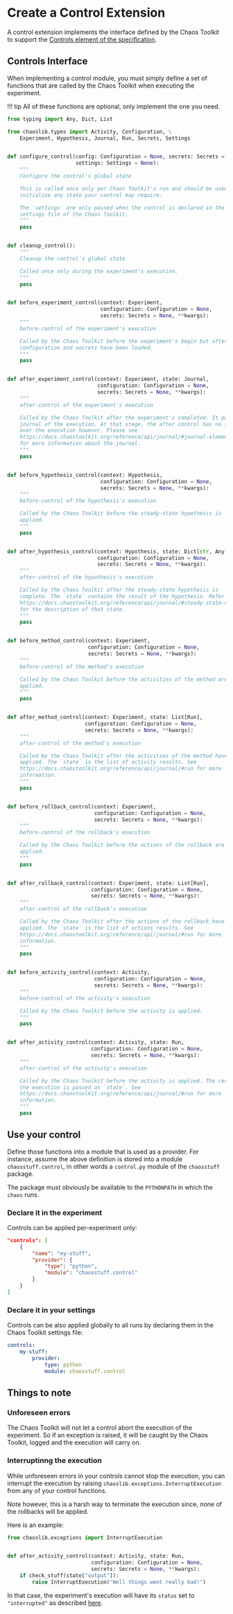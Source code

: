# Create a Control Extension

A control extension implements the interface defined by the Chaos
Toolkit to support the [Controls element of the specification][spec].

[spec]: ../api/experiment.md#controls

## Controls Interface

When implementing a control module, you must simply define a set of functions
that are called by the Chaos Toolkit when executing the experiment.

!!! tip
    All of these functions are optional, only implement the one you need.

```python
from typing import Any, Dict, List

from chaoslib.types import Activity, Configuration, \
    Experiment, Hypothesis, Journal, Run, Secrets, Settings


def configure_control(config: Configuration = None, secrets: Secrets = None,
                      settings: Settings = None):
    """
    Configure the control's global state

    This is called once only per Chaos Toolkit's run and should be used to
    initialize any state your control may require.

    The `settings` are only passed when the control is declared in the
    settings file of the Chaos Toolkit.
    """
    pass


def cleanup_control():
    """
    Cleanup the control's global state

    Called once only during the experiment's execution.
    """
    pass


def before_experiment_control(context: Experiment,
                              configuration: Configuration = None,
                              secrets: Secrets = None, **kwargs):
    """
    before-control of the experiment's execution

    Called by the Chaos Toolkit before the experiment's begin but after the
    configuration and secrets have been loaded.
    """
    pass


def after_experiment_control(context: Experiment, state: Journal, 
                             configuration: Configuration = None,
                             secrets: Secrets = None, **kwargs):
    """
    after-control of the experiment's execution

    Called by the Chaos Toolkit after the experiment's completed. It passes the
    journal of the execution. At that stage, the after control has no influence
    over the execution however. Please see
    https://docs.chaostoolkit.org/reference/api/journal/#journal-elements
    for more information about the journal.
    """
    pass


def before_hypothesis_control(context: Hypothesis,
                              configuration: Configuration = None,
                              secrets: Secrets = None, **kwargs):
    """
    before-control of the hypothesis's execution

    Called by the Chaos Toolkit before the steady-state hypothesis is
    applied.
    """
    pass


def after_hypothesis_control(context: Hypothesis, state: Dict[str, Any],
                             configuration: Configuration = None,
                             secrets: Secrets = None, **kwargs):
    """
    after-control of the hypothesis's execution

    Called by the Chaos Toolkit after the steady-state hypothesis is
    complete. The `state` contains the result of the hypothesis. Refer to
    https://docs.chaostoolkit.org/reference/api/journal/#steady-state-outcomes
    for the description of that state.
    """
    pass


def before_method_control(context: Experiment, 
                          configuration: Configuration = None,
                          secrets: Secrets = None, **kwargs):
    """
    before-control of the method's execution

    Called by the Chaos Toolkit before the activities of the method are
    applied.
    """
    pass


def after_method_control(context: Experiment, state: List[Run], 
                         configuration: Configuration = None,
                         secrets: Secrets = None, **kwargs):
    """
    after-control of the method's execution

    Called by the Chaos Toolkit after the activities of the method have been
    applied. The `state` is the list of activity results. See
    https://docs.chaostoolkit.org/reference/api/journal/#run for more
    information.
    """
    pass


def before_rollback_control(context: Experiment, 
                            configuration: Configuration = None,
                            secrets: Secrets = None, **kwargs):
    """
    before-control of the rollback's execution

    Called by the Chaos Toolkit before the actions of the rollback are
    applied.
    """
    pass


def after_rollback_control(context: Experiment, state: List[Run], 
                           configuration: Configuration = None,
                           secrets: Secrets = None, **kwargs):
    """
    after-control of the rollback's execution

    Called by the Chaos Toolkit after the actions of the rollback have been
    applied. The `state` is the list of actions results. See
    https://docs.chaostoolkit.org/reference/api/journal/#run for more
    information.
    """
    pass


def before_activity_control(context: Activity, 
                            configuration: Configuration = None,
                            secrets: Secrets = None, **kwargs):
    """
    before-control of the activity's execution

    Called by the Chaos Toolkit before the activity is applied.
    """
    pass


def after_activity_control(context: Activity, state: Run,  
                           configuration: Configuration = None,
                           secrets: Secrets = None, **kwargs):
    """
    after-control of the activity's execution

    Called by the Chaos Toolkit before the activity is applied. The result of
    the execution is passed as `state`. See
    https://docs.chaostoolkit.org/reference/api/journal/#run for more
    information.
    """
    pass

```

## Use your control

Define those functions into a module that is used as a provider. For instance,
assume the above definition is stored into a module `chaosstuff.control`, in
other words a `control.py` module of the `chaosstuff` package.

The package must obviously be available to the `PYTHONPATH` in which the
`chaos` runs.

### Declare it in the experiment

Controls can be applied per-experiment only:

```json
"controls": [
    {
        "name": "my-stuff",
        "provider": {
            "type": "python",
            "module": "chaosstuff.control"
        }
    }
]
```

### Declare it in your settings

Controls can be also applied globally to all runs by declaring them in the
Chaos Toolkit settings file:

```yaml
controls:
    my-stuff:
        provider:
            type: python
            module: chaosstuff.control
```

## Things to note

### Unforeseen errors

The Chaos Toolkit will not let a control abort the execution of the experiment.
So if an exception is raised, it will be caught by the Chaos Toolkit, logged
and the execution will carry on.

### Interruptinng the execution

While unforeseen errors in your controls cannot stop the execution, you can
interrupt the execution by raising `chaoslib.exceptions.InterruptExecution`
from any of your control functions.

Note however, this is a harsh way to terminate the execution since, none of
the rollbacks will be applied.

Here is an example:

```python
from chaoslib.exceptions import InterruptExecution


def after_activity_control(context: Activity, state: Run,  
                           configuration: Configuration = None,
                           secrets: Secrets = None, **kwargs):
    if check_stuff(state["output"]):
        raise InterruptExecution("Well things went really bad!")
```

In that case, the experiment's execution will have its `status` set to
`"interrupted"` as described [here][interrupted].

[interrupted]: ../api/journal.md#required-properties